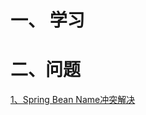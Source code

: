 # 一、 学习

# 二、问题
[1、Spring Bean Name冲突解决](https://github.com/wmenjoy/awesome-knowleges/blob/master/java/spring/spring-boot/problems/spring-bean-name-conflict-solved.md)

